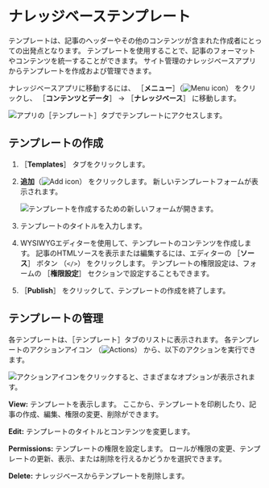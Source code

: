 # ナレッジベーステンプレート

テンプレートは、記事のヘッダーやその他のコンテンツが含まれた作成者にとっての出発点となります。 テンプレートを使用することで、記事のフォーマットやコンテンツを統一することができます。 サイト管理のナレッジベースアプリからテンプレートを作成および管理できます。

ナレッジベースアプリに移動するには、 ［**メニュー**］（![Menu icon](../../images/icon-menu.png)） をクリックし、 ［**コンテンツとデータ**］ &rarr; ［**ナレッジベース**］ に移動します。

![アプリの［テンプレート］タブでテンプレートにアクセスします。](./knowledge-base-templates/images/01.png)

<a name="テンプレートの作成" />

## テンプレートの作成

1. ［**Templates**］ タブをクリックします。

1. **追加**（![Add icon](../../images/icon-add.png)） をクリックします。 新しいテンプレートフォームが表示されます。

    ![テンプレートを作成するための新しいフォームが開きます。](./knowledge-base-templates/images/02.png)

1. テンプレートのタイトルを入力します。

1. WYSIWYGエディターを使用して、テンプレートのコンテンツを作成します。 記事のHTMLソースを表示または編集するには、エディターの ［**ソース**］ ボタン （`</>`） をクリックします。 テンプレートの権限設定は、フォームの ［**権限設定**］ セクションで設定することもできます。

1. ［**Publish**］ をクリックして、テンプレートの作成を終了します。

<a name="テンプレートの管理" />

## テンプレートの管理

各テンプレートは、［テンプレート］タブのリストに表示されます。 各テンプレートのアクションアイコン （![Actions](../../images/icon-actions.png)） から、以下のアクションを実行できます。

![アクションアイコンをクリックすると、さまざまなオプションが表示されます。](./knowledge-base-templates/images/03.png)

**View:** テンプレートを表示します。 ここから、テンプレートを印刷したり、記事の作成、編集、権限の変更、削除ができます。

**Edit:** テンプレートのタイトルとコンテンツを変更します。

**Permissions:** テンプレートの権限を設定します。 ロールが権限の変更、テンプレートの更新、表示、または削除を行えるかどうかを選択できます。

**Delete:** ナレッジベースからテンプレートを削除します。
